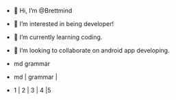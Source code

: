 - 👋 Hi, I’m @Brettmind
- 👀 I’m interested in being developer!
- 🌱 I’m currently learning coding.
- 💞️ I’m looking to collaborate on android app developing.

- md grammar
- md | grammar |
- 1 | 2 | 3 | 4 |5

<!---
Brettmind/Brettmind is a ✨ special ✨ repository because its `README.md` (this file) appears on your GitHub profile.
You can click the Preview link to take a look at your changes.
--->
